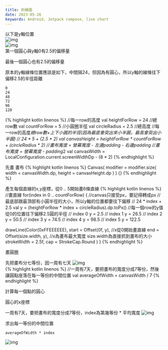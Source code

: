 ```yaml
---
title: 折線圖
date: 2023-05-26
keywords: Android, Jetpack compose, line chart
---
```

以下是y軸位置  
![img]({{site.imgurl}}/compose/line_chart1.png)  
![img]({{site.imgurl}}/compose/line_chart2.png)  
第一個圓心與y軸0有2.5的偏移量

最後一個圓心也有2.5的偏移量

原本的y軸線條位置應該是如下，中間隔24，但因為有圓心，所以y軸的線條往下偏移2.5的半徑距離
```
0
24
48
72
96
120
```
{% highlight kotlin linenos %}
  //每一row的高度
  val heightForRow = 24
  //總row數
  val countForRow = 5
  //小圓圈半徑
  val circleRadius = 2.5
  //總高度
  //每一row的高度*總row數+上下小圓的半徑(因為最底會突出來小半圓，最高會突出小半圓)
  // 24 * 5 + (2.5 * 2)
  val canvasHeight = heightForRow * countForRow + (circleRadius * 2)
  //畫布寬度 = 營幕寬度 - 左邊padding - 右邊padding
  //畫布寬度 = 營幕寬度 - padding*2
  val canvasWidth = LocalConfiguration.current.screenWidthDp - (8 * 2)
{% endhighlight %}

先畫 畫布
{% highlight kotlin linenos %}
Canvas(
  modifier = modifier.size(
    width = canvasWidth.dp,
    height = canvasHeight.dp
  )
) {}
{% endhighlight %}

產生每個直線的x,y座標，從0 .. 5開始畫6條直線
{% highlight kotlin linenos %}
//畫直線
for(index in 0 .. countForRow) {
  //canvas只接受px，要記得轉成px
  //最底部跟最頂部有小圓半徑的大小，所以y軸的位置都要往下偏移
					// 24 * index + 2.5
  val y = (heightForRow * index + circleRadius).dp.toPx()
	//每一個row的y值 從0的位置往下偏移2.5圓的半徑
	// index 0      y = 2.5
	// index 1      y = 26.5
	// index 2      y = 50.5
	// index 3      y = 74.5
	// index 4      y = 98.5
	// index 5      y = 122.5
  
  drawLine(Color(0xFFEEEEEE),
    start = Offset(0f, y), //x從0開始畫直線
    end = Offset(size.width, y), //x為畫布最大寬度 size.width為直接抓到畫布的大小
    strokeWidth = 2.5f,
    cap = StrokeCap.Round
  )
}
{% endhighlight %}

畫圓圈

先把畫布分七等份，因一周有七天
![img]({{site.imgurl}}/compose/line_chart3.png)  
{% highlight kotlin linenos %}
//一周有7天，要把畫布的寬度分成7等份，然後讓圓點座落在每一等份的中間位置
val averageOfWidth = canvasWidth / 7
{% endhighlight %}

計算每一個點的圓心

圓心的x座標

一周有7天，要把畫布的寬度分成7等份，index為第幾等份 * 平均寬度
![img]({{site.imgurl}}/compose/line_chart4.png)  

求出每一等份的中間位置
```
averageOfWidth * index
```
![img]({{site.imgurl}}/compose/line_chart5.png)  